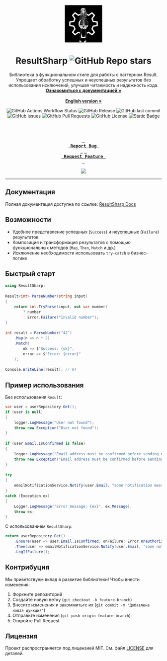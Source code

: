 <a id="readme-top"></a>
<br />
<div align="center">
  <a href="https://github.com/4q-dev/ResultSharp">
    <img src="images/logo2.jpg" alt="Logo" width="120" height="120">
  </a>

  # ResultSharp ![GitHub Repo stars](https://img.shields.io/github/stars/4q-dev/ResultSharp)
  
  <p align="center">
    Библиотека в функциональном стиле для работы с паттерном Result. Упрощает обработку успешных и неуспешных результатов без использования исключений, улучшая читаемость и надежность кода.
    <br />
    <a href="https://resultsharp.lcma.tech"><strong>Ознакомиться с документацией »</strong></a>
    <br />
    <br />
    <a href="https://github.com/4q-dev/ResultSharp/blob/master/README_en.md"><strong>English version »</strong></a>
  </p>

  ![GitHub Actions Workflow Status](https://img.shields.io/github/actions/workflow/status/4q-dev/ResultSharp/cicd.yml?label=CI%2FCD)
  ![GitHub Release](https://img.shields.io/github/v/release/4q-dev/ResultSharp)
  ![GitHub last commit](https://img.shields.io/github/last-commit/4q-dev/ResultSharp)
  ![GitHub issues](https://img.shields.io/github/issues/4q-dev/ResultSharp)
  ![GitHub Pull Requests](https://img.shields.io/github/issues-pr/4q-dev/ResultSharp)
  ![GitHub License](https://img.shields.io/github/license/4q-dev/ResultSharp)
  ![Static Badge](https://img.shields.io/badge/Light-chimera-purple)

  
  <br />
  <br />
  
  **[<kbd> <br> Report Bug <br> </kbd>](https://github.com/4q-dev/ResultSharp/issues)**
  **[<kbd> <br> Request Feature <br> </kbd>](https://github.com/4q-dev/ResultSharp/issues)**

  ![](https://count.getloli.com/get/@4q-dev.ResultSharp)

  ---
</div>

## Документация
Полная документация доступна по ссылке: [ResultSharp Docs](https://resultsharp.lcma.tech)

## Возможности
- Удобное представление успешных (`Success`) и неуспешных (`Failure`) результатов
- Композиция и трансформация результатов с помощью функциональных методов (`Map`, `Then`, `Match` и др.)
- Исключение необходимости использовать `try-catch` в бизнес-логике

## Быстрый старт
```csharp
using ResultSharp;

Result<int> ParseNumber(string input)
{
    return int.TryParse(input, out var number)
        ? number
        : Error.Failure("Invalid number");
}

int result = ParseNumber("42")
    .Map(n => n * 2)
    .Match(
        ok => $"Success: {ok}",
        error => $"Error: {error}"
    );

Console.WriteLine(result); // 84
```

## Пример использования
Без использования `Result`:
```csharp
var user = userRepository.Get();
if (user is null)
{
    logger.LogMessage("User not found");
    throw new Exception("User not found");
}

if (user.Email.IsConfirmed is false)
{
    logger.LogMessage("Email address must be confirmed before sending notifications.");
    throw new Exception("Email address must be confirmed before sending notifications.");
}

try
{
    emailNotificationService.Notify(user.Email, "some notification message");
}
catch (Exception ex)
{
    Logger.LogMessage("Error message: {ex}", ex.Message);
    throw ex;
}
```
С использованием `ResultSharp`:
```csharp
return userRepository.Get()
    .Ensure(user => user.Email.IsConfirmed, onFailure: Error.Unauthorized("Email address must be confirmed before sending notifications."))
    .Then(user => emailNotificationService.Notify(user.Email, "some notification message"))
    .LogIfFailure();
```

## Контрибуция
Мы приветствуем вклад в развитие библиотеки! Чтобы внести изменения:
1. Форкните репозиторий
2. Создайте новую ветку (`git checkout -b feature-branch`)
3. Внесите изменения и закоммитьте их (`git commit -m 'Добавлена новая функция'`)
4. Отправьте изменения (`git push origin feature-branch`)
5. Откройте Pull Request

## Лицензия
Проект распространяется под лицензией MIT. См. файл [LICENSE](https://github.com/4q-dev/ResultSharp/blob/main/LICENSE) для деталей.

